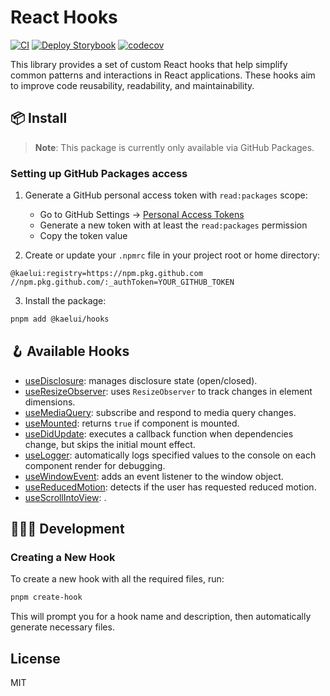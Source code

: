 # React Hooks

[![CI](https://github.com/kaelui/hooks/actions/workflows/ci.yml/badge.svg)](https://github.com/kaelui/hooks/actions/workflows/ci.yml)
[![Deploy Storybook](https://github.com/kaelui/hooks/actions/workflows/deploy-storybook.yml/badge.svg)](https://github.com/kaelui/hooks/actions/workflows/deploy-storybook.yml)
[![codecov](https://codecov.io/gh/kaelui/hooks/branch/main/graph/badge.svg)](https://codecov.io/gh/kaelui/hooks)

This library provides a set of custom React hooks that help simplify common patterns and interactions in React applications. These hooks aim to improve code reusability, readability, and maintainability.

## 📦 Install

> **Note**: This package is currently only available via GitHub Packages.

### Setting up GitHub Packages access

1. Generate a GitHub personal access token with `read:packages` scope:

   - Go to GitHub Settings → [Personal Access Tokens](https://github.com/settings/tokens)
   - Generate a new token with at least the `read:packages` permission
   - Copy the token value

2. Create or update your `.npmrc` file in your project root or home directory:

```
@kaelui:registry=https://npm.pkg.github.com
//npm.pkg.github.com/:_authToken=YOUR_GITHUB_TOKEN
```

3. Install the package:

```bash
pnpm add @kaelui/hooks
```

## 🪝 Available Hooks

- [useDisclosure](https://kaelui.github.io/hooks/?path=/docs/usedisclosure--docs/): manages disclosure state (open/closed).
- [useResizeObserver](https://kaelui.github.io/hooks/?path=/docs/useresizeobserver--docs/): uses `ResizeObserver` to track changes in element dimensions.
- [useMediaQuery](https://kaelui.github.io/hooks/?path=/docs/usemediaquery--docs/): subscribe and respond to media query changes.
- [useMounted](https://kaelui.github.io/hooks/?path=/docs/usemounted--docs/): returns `true` if component is mounted.
- [useDidUpdate](https://kaelui.github.io/hooks/?path=/docs/usedidupdate--docs/): executes a callback function when dependencies change, but skips the initial mount effect.
- [useLogger](https://kaelui.github.io/hooks/?path=/docs/uselogger--docs/): automatically logs specified values to the console on each component render for debugging.
- [useWindowEvent](https://kaelui.github.io/hooks/?path=/docs/usewindowevent--docs/): adds an event listener to the window object.
- [useReducedMotion](https://kaelui.github.io/hooks/?path=/docs/usereducedmotion--docs/): detects if the user has requested reduced motion.
- [useScrollIntoView](https://kaelui.github.io/hooks/?path=/docs/usescrollintoview--docs/): .

## 🧑🏽‍💻 Development

### Creating a New Hook

To create a new hook with all the required files, run:

```bash
pnpm create-hook
```

This will prompt you for a hook name and description, then automatically generate necessary files.

## License

MIT
